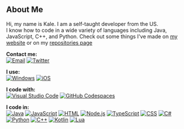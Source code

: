 ## About Me

Hi, my name is Kale. I am a self-taught developer from the US.\
I know how to code in a wide variety of languages including Java, JavaScript, C++, and Python. Check out some things I've made on [my website](https://kaleko.ga/projects) or on my [repositories page](https://github.com/Kale-Ko?tab=repositories)

**Contact me:**\
[![Email](https://img.shields.io/badge/Email-EA4335?style=for-the-badge&logo=gmail&logoColor=white)](mailto:contact@kaleko.ga)
[![Twitter](https://img.shields.io/badge/Twitter-1DA1F2?style=for-the-badge&logo=twitter&logoColor=white)](https://twitter.com/Kale_The_Ko)

**I use:**\
[![Windows](https://img.shields.io/badge/Window-0078D6?style=for-the-badge&logo=windows&logoColor=white)](https://www.microsoft.com/en-us/windows/windows-11)
[![iOS](https://img.shields.io/badge/iOS-000000?style=for-the-badge&logo=ios&logoColor=white)](https://www.apple.com/ios/)

**I code with:**\
[![Visual Studio Code](https://img.shields.io/badge/Visual%20Studio%20Code-007ACC?style=for-the-badge&logo=visual-studio-code&logoColor=white)](https://code.visualstudio.com/)
[![GitHub Codespaces](https://img.shields.io/badge/GitHub%20Codespaces-181717?style=for-the-badge&logo=github&logoColor=white)](https://github.com/codespaces)

**I code in:**\
[![Java](https://img.shields.io/badge/Java-007396?style=for-the-badge&logo=openjdk&logoColor=white)](https://www.java.com/)
[![JavaScript](https://img.shields.io/badge/Javascript-333333?style=for-the-badge&logo=javascript&logoColor=%23F7DF1E)](https://www.javascript.com/)
[![HTML](https://img.shields.io/badge/HTML-E34F26?style=for-the-badge&logo=html5&logoColor=white)](https://developer.mozilla.org/en-US/docs/Web/HTML)
[![Node.js](https://img.shields.io/badge/Node.js-339933?style=for-the-badge&logo=node.js&logoColor=white)](https://nodejs.org/)
[![TypeScript](https://img.shields.io/badge/Typescript-3178C6?style=for-the-badge&logo=typescript&logoColor=white)](https://www.typescriptlang.org/)
[![CSS](https://img.shields.io/badge/CSS-1572B6?style=for-the-badge&logo=css3&logoColor=white)](https://www.w3.org/Style/CSS/Overview.en.html)
[![C#](https://img.shields.io/badge/C%23-239120?style=for-the-badge&logo=csharp&logoColor=white)](https://docs.microsoft.com/en-us/dotnet/csharp/)
[![Python](https://img.shields.io/badge/Python-3776AB?style=for-the-badge&logo=python&logoColor=white)](https://python.org/)
[![C++](https://img.shields.io/badge/C++-00599C?style=for-the-badge&logo=cplusplus&logoColor=white)](https://docs.microsoft.com/en-us/cpp/cpp/)
[![Kotlin](https://img.shields.io/badge/Kotlin-7F52FF?style=for-the-badge&logo=kotlin&logoColor=white)](https://kotlinlang.org/)
[![Lua](https://img.shields.io/badge/Lua-2C2D72?style=for-the-badge&logo=lua&logoColor=white)](https://www.lua.org/)
